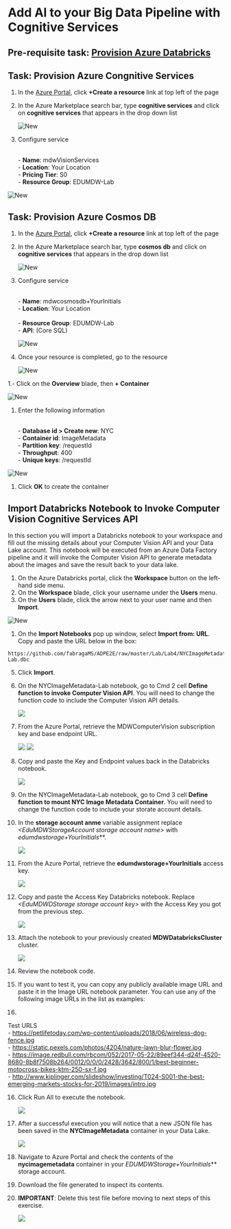 # Add AI to your Big Data Pipeline with Cognitive Services

## Pre-requisite task: [Provision Azure Databricks](provision-azure-databricks.md)

## Task: Provision Azure Congnitive Services

1. In the [Azure Portal](https://portal.azure.com), click **+Create a resource** link at top left of the page

1. In the Azure Marketplace search bar, type **cognitive services** and click on **cognitive services** that appears in the drop down list

    ![New](media/cognitive/click-create.png)

1. Configure service
  
    <br> - **Name**: mdwVisionServices
    <br> - **Location**: Your Location
    <br> - **Pricing Tier**: S0
    <br> - **Resource Group**: EDUMDW-Lab

 ![New](media/cognitive/save-service.png)


## Task: Provision Azure Cosmos DB

1. In the [Azure Portal](https://portal.azure.com), click **+Create a resource** link at top left of the page

1. In the Azure Marketplace search bar, type **cosmos db** and click on **cognitive services** that appears in the drop down list

    ![New](media/cognitive/create-cosmos-service.png)

1. Configure service
  
    <br> - **Name**: mdwcosmosdb+YourInitials
    <br> - **Location**: Your Location   
    <br> - **Resource Group**: EDUMDW-Lab
    <br> - **API**: (Core SQL)

     ![New](media/cognitive/save-cosmos-db.png)

1. Once your resource is completed, go to the resource

    ![New](media/cognitive/notification.png)

1.- Click on the **Overview** blade, then **+ Container**
  
![New](media/cognitive/add-cosmos-container.png)

1. Enter the following information

   <br>- **Database id > Create new**: NYC
    <br>- **Container id**: ImageMetadata
    <br>- **Partition key**: /requestId
    <br>- **Throughput**: 400
    <br>- **Unique keys**: /requestId

![New](media/cognitive/save-new-container.png)

1.	Click **OK** to create the container

## Import Databricks Notebook to Invoke Computer Vision Cognitive Services API
In this section you will import a Databricks notebook to your workspace and fill out the missing details about your Computer Vision API and your Data Lake account. This notebook will be executed from an Azure Data Factory pipeline and it will invoke the Computer Vision API to generate metadata about the images and save the result back to your data lake.

1.	On the Azure Databricks portal, click the **Workspace** button on the left-hand side menu. 
1.	On the **Workspace** blade, click your username under the **Users** menu.
1.	On the **Users** blade, click the arrow next to your user name and then **Import**.

   ![New](media/cognitive/Lab4-Image11.png)

1.	On the **Import Notebooks** pop up window, select **Import from: URL**. Copy and paste the URL below in the box:

```url
https://github.com/fabragaMS/ADPE2E/raw/master/Lab/Lab4/NYCImageMetadata-Lab.dbc
```

5.	Click **Import**.

6.	On the NYCImageMetadata-Lab notebook, go to Cmd 2 cell **Define function to invoke Computer Vision API**. You will need to change the function code to include the Computer Vision API details.

    ![](media/cognitive/Lab4-Image12.png)

7.	From the Azure Portal, retrieve the MDWComputerVision subscription key and base endpoint URL.

    ![](media/cognitive/Lab4-Image13.jpg)
    ![](media/cognitive/Lab4-Image14.png)

8.	Copy and paste the Key and Endpoint values back in the Databricks notebook.

    ![](media/cognitive/Lab4-Image15.png)

9.	On the NYCImageMetadata-Lab notebook, go to Cmd 3 cell **Define function to mount NYC Image Metadata Container**. You will need to change the function code to include your storate account details.

10.	In the **storage account anme** variable assignment replace *&lt;EduMDWStorageAccount storage account name&gt;* with **edumdwstorage*+YourInitials***.

    ![](media/cognitive/Lab4-Image16.png)

11.	From the Azure Portal, retrieve the **edumdwstorage+YourInitials** access key.

    ![](media/cognitive/Lab4-Image17.jpg)

12.	Copy and paste the Access Key Databricks notebook. Replace *&lt;EduMDWDStorage storage account key&gt;* with the Access Key you got from the previous step.

    ![](media/cognitive/Lab4-Image18.png)

13.	Attach the notebook to your previously created **MDWDatabricksCluster** cluster.

    ![](media/cognitive/Lab4-Image19.png)

14.	Review the notebook code.

15.	If you want to test it, you can copy any publicly available image URL and paste it in the Image URL notebook parameter. You can use any of the following image URLs in the list as examples:
16. 
Test URLS
<br> - https://petlifetoday.com/wp-content/uploads/2018/06/wireless-dog-fence.jpg
<br> - https://static.pexels.com/photos/4204/nature-lawn-blur-flower.jpg
<br> - https://image.redbull.com/rbcom/052/2017-05-22/89eef344-d24f-4520-8680-8b8f7508b264/0012/0/0/0/2428/3642/800/1/best-beginner-motocross-bikes-ktm-250-sx-f.jpg
<br> - http://www.kiplinger.com/slideshow/investing/T024-S001-the-best-emerging-markets-stocks-for-2019/images/intro.jpg

16.	Click Run All to execute the notebook.

    ![](media/cognitive/Lab4-Image20.png)

17.	After a successful execution you will notice that a new JSON file has been saved in the **NYCImageMetadata** container in your Data Lake. 

    ![](media/cognitive/Lab4-Image21.png)

18.	Navigate to Azure Portal and check the contents of the **nycimagemetadata** container in your **EDUMDWStorage*+YourInitials*** storage account.

19.	Download the file generated to inspect its contents.

20.	**IMPORTANT**: Delete this test file before moving to next steps of this exercise.

    ![](media/cognitive/Lab4-Image22.png)


